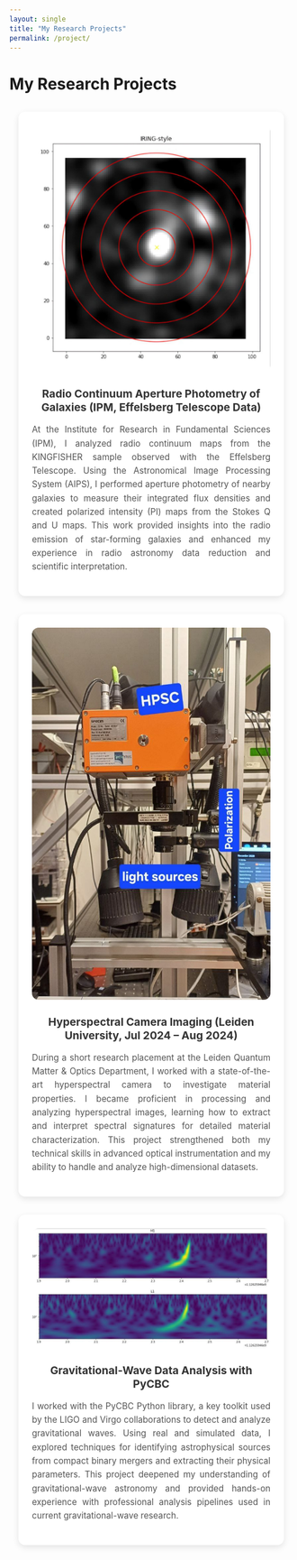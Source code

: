 ```yaml
---
layout: single
title: "My Research Projects"
permalink: /project/
---
```


<h1>My Research Projects</h1>

<section class="projects-gallery">

  <!-- Project 1 -->
  <div class="project-card">
    <img src="/assets/images/iring.jpg" alt="Radio Continuum Aperture Photometry">
    <h3>Radio Continuum Aperture Photometry of Galaxies (IPM, Effelsberg Telescope Data)</h3>
    <p>
      At the Institute for Research in Fundamental Sciences (IPM), I analyzed radio continuum maps from
      the KINGFISHER sample observed with the Effelsberg Telescope. Using the Astronomical Image Processing System (AIPS),
      I performed aperture photometry of nearby galaxies to measure their integrated flux densities and
      created polarized intensity (PI) maps from the Stokes Q and U maps. This work provided insights into
      the radio emission of star-forming galaxies and enhanced my experience in radio astronomy data
      reduction and scientific interpretation.
    </p>
  </div>

  <!-- Project 2 -->
  <div class="project-card">
    <img src="/assets/images/HPC.jpg" alt="Hyperspectral Camera Imaging">
    <h3>Hyperspectral Camera Imaging (Leiden University, Jul 2024 – Aug 2024)</h3>
    <p>
      During a short research placement at the Leiden Quantum Matter & Optics Department, I worked with a
      state-of-the-art hyperspectral camera to investigate material properties. I became proficient in
      processing and analyzing hyperspectral images, learning how to extract and interpret spectral
      signatures for detailed material characterization. This project strengthened both my technical skills
      in advanced optical instrumentation and my ability to handle and analyze high-dimensional datasets.
    </p>
  </div>

  <!-- Project 3 -->
  <div class="project-card">
    <img src="/assets/images/pycbc.jpg" alt="Gravitational-Wave Data Analysis with PyCBC">
    <h3>Gravitational-Wave Data Analysis with PyCBC</h3>
    <p>
      I worked with the PyCBC Python library, a key toolkit used by the LIGO and Virgo collaborations to
      detect and analyze gravitational waves. Using real and simulated data, I explored techniques for
      identifying astrophysical sources from compact binary mergers and extracting their physical
      parameters. This project deepened my understanding of gravitational-wave astronomy and provided
      hands-on experience with professional analysis pipelines used in current gravitational-wave research.
    </p>
  </div>

</section>

<style>
.projects-gallery {
  display: grid;
  grid-template-columns: repeat(auto-fit, minmax(300px, 1fr));
  gap: 2rem;
  margin: 2rem auto;
  max-width: 1200px;
  padding: 0 1rem;
}

.project-card {
  background: #fff;
  border-radius: 12px;
  box-shadow: 0 4px 12px rgba(0,0,0,0.1);
  padding: 1.5rem;
  text-align: center;
  transition: transform 0.2s ease, box-shadow 0.2s ease;
}

.project-card:hover {
  transform: translateY(-6px);
  box-shadow: 0 8px 20px rgba(0,0,0,0.15);
}

.project-card img {
  max-width: 100%;
  height: auto;
  border-radius: 12px;
  margin-bottom: 1rem;
}

.project-card h3 {
  font-size: 1.2rem;
  margin: 0.5rem 0 1rem;
  color: #333;
}

.project-card p {
  font-size: 0.95rem;
  line-height: 1.6;
  color: #555;
  text-align: justify;
}
</style>
